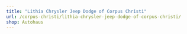 ```yaml
---
title: "Lithia Chrysler Jeep Dodge of Corpus Christi"
url: /corpus-christi/lithia-chrysler-jeep-dodge-of-corpus-christi/
shop: Autohaus
---
```


